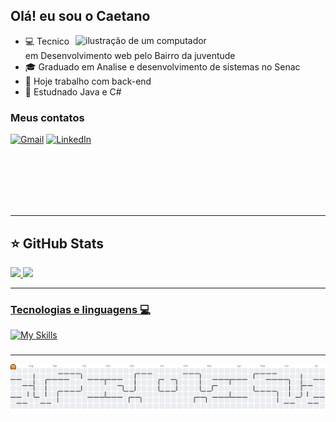 ## Olá! eu sou o Caetano

<img src="https://raw.githubusercontent.com/MicaelliMedeiros/micaellimedeiros/master/image/computer-illustration.png" alt="ilustração de um computador" min-width="400px" max-width="400px" width="400px" align="right">

- 💻 Tecnico em Desenvolvimento web pelo Bairro da juventude
- 🎓 Graduado em Analise e desenvolvimento de sistemas no Senac
- 🔭 Hoje trabalho com back-end
- 🌱 Estudnado Java e C#

### Meus contatos
<p align="left">
  <a href="https://mail.google.com/mail/?view=cm&fs=1&to=caetanogabriel240@gmail.com" title="Gmail">
  <img src="https://img.shields.io/badge/-Gmail-FF0000?style=flat-square&labelColor=FF0000&logo=gmail&logoColor=white&link=LINK-DO-SEU-GMAIL" alt="Gmail"/></a>
  <a href="https://www.linkedin.com/in/gabriel-caetano-sim%C3%A3o-4ba496251/" title="LinkedIn">
  <img src="https://img.shields.io/badge/-Linkedin-0e76a8?style=flat-square&logo=Linkedin&logoColor=white&link=LINK-DO-SEU-LINKEDIN" alt="LinkedIn"/></a>
 <!--  <a href="" title="Instagram">
  <img src="https://img.shields.io/badge/-Instagram-DF0174?style=flat-square&labelColor=DF0174&logo=instagram&logoColor=white&link=LINK-DO-SEU-INSTAGRAM" alt="Instagram"/></a> -->
</p>
<br>
<br>
<br>
<br>
<br>



---
## ⭐ GitHub Stats
<a href="https://github.com/Caetano05">
  <img height="180em" src="https://github-readme-stats.vercel.app/api?username=Caetano05&show_icons=true&theme=radical&include_all_commits=true&count_private=true"/>
  <img height="180em" src="https://github-readme-stats.vercel.app/api/top-langs/?username=Caetano05&layout=compact&langs_count=6&theme=radical"/>

---

### Tecnologias e linguagens 💻
![My Skills](https://skillicons.dev/icons?i=java,js,html,css,spring,react,postgres,vscode,idea,postman)

###
---

<picture>
  <source media="(prefers-color-scheme: dark)" srcset="https://raw.githubusercontent.com/Caetano05/Caetano05/output/pacman-contribution-graph-dark.svg">
  <source media="(prefers-color-scheme: light)" srcset="https://raw.githubusercontent.com/Caetano05/Caetano05/output/pacman-contribution-graph.svg">
  <img alt="pacman contribution graph" src="https://raw.githubusercontent.com/Caetano05/Caetano05/output/pacman-contribution-graph.svg">
</picture>



